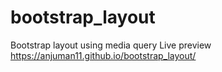# bootstrap_layout
Bootstrap layout using media query
Live preview
https://anjuman11.github.io/bootstrap_layout/
